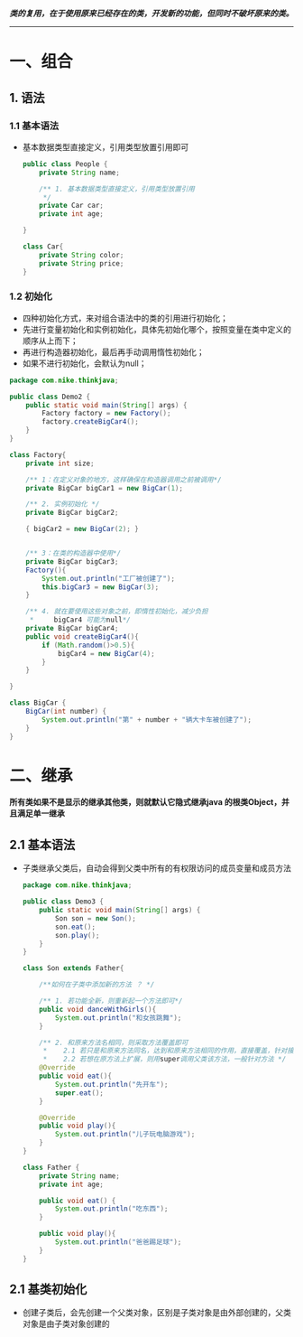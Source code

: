 ***类的复用，在于使用原来已经存在的类，开发新的功能，但同时不破坏原来的类。***

------

# 一、组合

## 1. 语法

### 1.1 基本语法

- 基本数据类型直接定义，引用类型放置引用即可

  ```java
  public class People {
      private String name;
  
      /** 1. 基本数据类型直接定义，引用类型放置引用
       */
      private Car car;
      private int age;
  
  }
  
  class Car{
      private String color;
      private String price;
  }
  ```



### 1.2 初始化

- 四种初始化方式，来对组合语法中的类的引用进行初始化；
- 先进行变量初始化和实例初始化，具体先初始化哪个，按照变量在类中定义的顺序从上而下；
- 再进行构造器初始化，最后再手动调用惰性初始化；
- 如果不进行初始化，会默认为null；

```java
package com.nike.thinkjava;

public class Demo2 {
    public static void main(String[] args) {
        Factory factory = new Factory();
        factory.createBigCar4();
    }
}

class Factory{
    private int size;

    /** 1：在定义对象的地方，这样确保在构造器调用之前被调用*/
    private BigCar bigCar1 = new BigCar(1);

    /** 2. 实例初始化 */
    private BigCar bigCar2;

    { bigCar2 = new BigCar(2); }


    /** 3：在类的构造器中使用*/
    private BigCar bigCar3;
    Factory(){
        System.out.println("工厂被创建了");
        this.bigCar3 = new BigCar(3);
    }

    /** 4. 就在要使用这些对象之前，即惰性初始化，减少负担
     *     bigCar4 可能为null*/
    private BigCar bigCar4;
    public void createBigCar4(){
        if (Math.random()>0.5){
            bigCar4 = new BigCar(4);
        }
    }

}

class BigCar {
    BigCar(int number) {
        System.out.println("第" + number + "辆大卡车被创建了");
    }
}
```

# 二、继承

**所有类如果不是显示的继承其他类，则就默认它隐式继承java 的根类Object，并且满足单一继承**

## 2.1 基本语法

- 子类继承父类后，自动会得到父类中所有的有权限访问的成员变量和成员方法

  ```java
  package com.nike.thinkjava;
  
  public class Demo3 {
      public static void main(String[] args) {
          Son son = new Son();
          son.eat();
          son.play();
      }
  }
  
  class Son extends Father{
  
      /**如何在子类中添加新的方法 ？ */
  
      /** 1. 若功能全新，则重新起一个方法即可*/
      public void danceWithGirls(){
          System.out.println("和女孩跳舞");
      }
  
      /** 2. 和原来方法名相同，则采取方法覆盖即可
       *    2.1 若只是和原来方法同名，达到和原来方法相同的作用，直接覆盖，针对接口及抽象类中的接口方法
       *    2.2 若想在原方法上扩展，则用super调用父类该方法，一般针对方法 */
      @Override
      public void eat(){
          System.out.println("先开车");
          super.eat();
      }
  
      @Override
      public void play(){
          System.out.println("儿子玩电脑游戏");
      }
  }
  
  class Father {
      private String name;
      private int age;
  
      public void eat() {
          System.out.println("吃东西");
      }
  
      public void play(){
          System.out.println("爸爸踢足球");
      }
  }
  ```

## 2.1 基类初始化

- 创建子类后，会先创建一个父类对象，区别是子类对象是由外部创建的，父类对象是由子类对象创建的